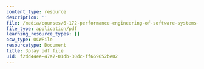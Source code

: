 ```yaml
---
content_type: resource
description: ''
file: /media/courses/6-172-performance-engineering-of-software-systems-fall-2018/f2dd44ee47a701db30dcff669652be02_nmMUUuXhk2A.pdf
file_type: application/pdf
learning_resource_types: []
ocw_type: OCWFile
resourcetype: Document
title: 3play pdf file
uid: f2dd44ee-47a7-01db-30dc-ff669652be02
---
```

